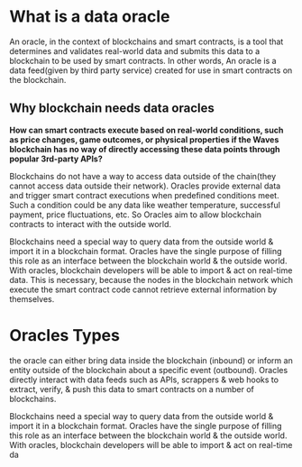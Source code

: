 # What is a data oracle
An oracle, in the context of blockchains and smart contracts, is a tool that determines and validates real-world data and submits this data to a blockchain to be used by smart contracts. In other words, An oracle is a data feed(given by third party service) created for use in smart contracts on the blockchain.

## Why blockchain needs data oracles
**How can smart contracts execute based on real-world conditions, such as price changes, game outcomes, or physical properties if the Waves blockchain has no way of directly accessing these data points through popular 3rd-party APIs?**

Blockchains do not have a way to access data outside of the chain(they cannot access data outside their network). Oracles provide external data and trigger smart contract executions when predefined conditions meet. Such a condition could be any data like weather temperature, successful payment, price fluctuations, etc. So Oracles aim to allow blockchain contracts to interact with the outside world.

Blockchains need a special way to query data from the outside world & import it in a blockchain format. Oracles have the single purpose of filling this role as an interface between the blockchain world & the outside world. With oracles, blockchain developers will be able to import & act on real-time data. This is necessary, because the nodes in the blockchain network which execute the smart contract code cannot retrieve external information by themselves.


# Oracles Types
the oracle can either bring data inside the blockchain (inbound) or inform an entity outside of the blockchain about a specific event (outbound). Oracles directly interact with data feeds such as APIs, scrappers & web hooks to extract, verify, & push this data to smart contracts on a number of blockchains.


Blockchains need a special way to query data from the outside world & import it in a blockchain format. Oracles have the single purpose of filling this role as an interface between the blockchain world & the outside world. With oracles, blockchain developers will be able to import & act on real-time da 